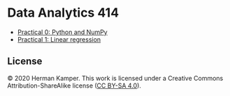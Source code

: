 Data Analytics 414
==================

- [Practical 0: Python and NumPy](https://colab.research.google.com/github/kamperh/data414/blob/main/practicals/python_numpy/python_numpy.ipynb)
- [Practical 1: Linear regression](https://colab.research.google.com/github/kamperh/data414/blob/main/practicals/linear_regression/data414_linear_regression.ipynb)

License
-------
&copy; 2020 Herman Kamper. 
This work is licensed under a Creative Commons Attribution-ShareAlike
license ([CC BY-SA 4.0](http://creativecommons.org/licenses/by-sa/4.0/)).
